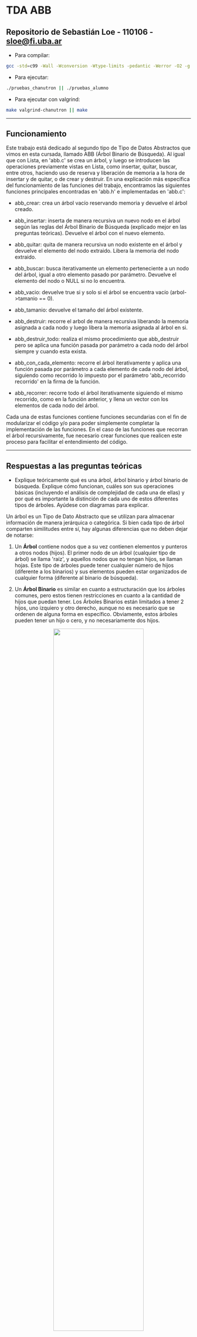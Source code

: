 # TDA ABB

## Repositorio de Sebastián Loe - 110106 - sloe@fi.uba.ar

- Para compilar:

```bash
gcc -std=c99 -Wall -Wconversion -Wtype-limits -pedantic -Werror -O2 -g src/*.c pruebas_chanutron.o -o pruebas_chanutron
```

- Para ejecutar:

```bash
./pruebas_chanutron || ./pruebas_alumno
```

- Para ejecutar con valgrind:
```bash
make valgrind-chanutron || make
```
---
##  Funcionamiento

Este trabajo está dedicado al segundo tipo de Tipo de Datos Abstractos que vimos en esta cursada, llamado ABB (Árbol Binario de Búsqueda). Al igual que con Lista, en 'abb.c' se crea un árbol, y luego se introducen las operaciones previamente vistas en Lista, como insertar, quitar, buscar, entre otros, haciendo uso de reserva y liberación de memoria a la hora de insertar y de quitar, o de crear y destruir.
En una explicación más específica del funcionamiento de las funciones del trabajo, encontramos las siguientes funciones principales encontradas en 'abb.h' e implementadas en 'abb.c':

- abb_crear: crea un árbol vacío reservando memoria y devuelve el árbol creado.

- abb_insertar: inserta de manera recursiva un nuevo nodo en el árbol según las reglas del Árbol Binario de Búsqueda (explicado mejor en las preguntas teóricas). Devuelve el árbol con el nuevo elemento.

- abb_quitar: quita de manera recursiva un nodo existente en el árbol y devuelve el elemento del nodo extraido. Libera la memoria del nodo extraido.

- abb_buscar: busca iterativamente un elemento perteneciente a un nodo del árbol, igual a otro elemento pasado por parámetro. Devuelve el elemento del nodo o NULL si no lo encuentra.

- abb_vacio: devuelve true si y solo si el árbol se encuentra vacío (arbol->tamanio == 0).

- abb_tamanio: devuelve el tamaño del árbol existente.

- abb_destruir: recorre el arbol de manera recursiva liberando la memoria asignada a cada nodo y luego libera la memoria asignada al árbol en si. 

- abb_destruir_todo: realiza el mismo procedimiento que abb_destruir pero se aplica una función pasada por parámetro a cada nodo del árbol siempre y cuando esta exista.

- abb_con_cada_elemento: recorre el árbol iterativamente y aplica una función pasada por parámetro a cada elemento de cada nodo del árbol, siguiendo como recorrido lo impuesto por el parámetro 'abb_recorrido recorrido' en la firma de la función.

- abb_recorrer: recorre todo el árbol iterativamente siguiendo el mismo recorrido, como en la función anterior, y llena un vector con los elementos de cada nodo del árbol.


Cada una de estas funciones contiene funciones secundarias con el fin de modularizar el código y/o para poder simplemente completar la implementación de las funciones. En el caso de las funciones que recorran el árbol recursivamente, fue necesario crear funciones que realicen este proceso para facilitar el entendimiento del código.

---

## Respuestas a las preguntas teóricas

-   Explique teóricamente qué es una árbol, árbol binario y árbol
    binario de búsqueda. Explique cómo funcionan, cuáles son sus operaciones básicas
    (incluyendo el análisis de complejidad de cada una de ellas) y por qué es
    importante la distinción de cada uno de estos diferentes tipos de
    árboles. Ayúdese con diagramas para explicar.


Un árbol es un Tipo de Dato Abstracto que se utilizan para almacenar información de manera jerárquica o categórica. Si bien cada tipo de árbol comparten similitudes entre sí, hay algunas diferencias que no deben dejar de notarse:

1. Un **Árbol** contiene nodos que a su vez contienen elementos y punteros a otros nodos (hijos). El primer nodo de un árbol (cualquier tipo de árbol) se llama 'raíz', y aquellos nodos que no tengan hijos, se llaman hojas. Este tipo de árboles puede tener cualquier número de hijos (diferente a los binarios) y sus elementos pueden estar organizados de cualquier forma (diferente al binario de búsqueda).

2. Un **Árbol Binario** es similar en cuanto a estructuración que los árboles comunes, pero estos tienen restricciones en cuanto a la cantidad de hijos que puedan tener. Los Árboles Binarios están limitados a tener 2 hijos, uno izquiero y otro derecho, aunque no es necesario que se ordenen de alguna forma en específico. Obviamente, estos árboles pueden tener un hijo o cero, y no necesariamente dos hijos.

<div align="center">
<img width="70%" src="img/arbol1.svg">
</div>

3. Un **Árbol Binario de Búsqueda** es muy idéntico al árbol binario común, solo que se le aplica una regla de organización de elementos. Para todos los nodos, los nodos cuyos elementos sean menores al elemento del primer nodo, se ubican a la izquierda del mismo. Los elementos mayores se ubican a la derecha. Esta forma de organizar los datos supone una facilidad mucho mayor a la hora de buscar elementos en el árbol. 

<div align="center">
<img width="70%" src="img/arbol2.svg">
</div>


Para las operaciones básicas de estos árboles (establecidas crear, insertar, quitar, buscar, recorrer y destruir), muchas de estas suponen lo ya explicado en el funcionamiento del programa, con lo cual solo se explicarán aquellas operaciones que tengan cambios importantes.

Para insertar, las diferencias están entre los árboles binarios de búsqueda y el resto, ya que estos siguen reglas específicas según el valor del elemento a insertar, como ya fue explicado anteriormente. 
Para quitar sucede algo similar ya que en los árboles binarios de búsqueda deben considerarse los casos en los que un nodo no tenga hijos, o tenga 1, o 2. 
Para buscar también hay una gran diferencia solo con los árboles de búsqueda, ya que para los otros dos, buscar un elemento supone recorrer todo el árbol hasta encontrarlo, mientras que para el primero se sigue la propiedad de ordenamiento que ya fue explicada y puede verse en el mismo programa. Esto es, se compara el elemento buscado con el del nodo. Si el buscado es mayor al del nodo, se procede al nodo derecho. De lo contrario se procede al izquierdo.

El resto de funciones no explicadas implican que no proponen amplias (o ninguna) diferencias más allá de lo explicado en el funcionamiento.

En cuanto a las complejidades:

- En un árbol común las operaciones de insertar, eliminar y buscar es O(n) ya que no se sigue ninguna regla específica.
- En un árbol binario, estas complejidades suelen ser O(h), donde h es la altura del árbol. Si el árbol está desbalanceado, en el peor de los casos, la complejidad de estas operaciones puede trasladarse a O(n).
- En un árbol binario de búsqueda, la complejidad de estas operaciones es de O(h). Pero, como vimos en clase, en un árbol balanceado, como los árboles rojo-negro, la complejidad pasa a ser O(log n).



-   Explique su implementación y decisiones de diseño (por ejemplo, si
    tal o cuál funciones se plantearon de forma recursiva, iterativa o
    mixta y por qué, que dificultades encontró al manejar los nodos y
    punteros, reservar y liberar memoria, etc).

Muchas de las funciones implementadas donde fue necesario recorrer el árbol fueron implementadas de forma recursiva ya que agilizaba y simplificaba los procesos y hacían el código más simple de leer. Sin embargo, la función 'abb_buscar' fue implementada de manera iterativa ya que hacerlo iterativamente hubiera supuesto crear una función secundaria que resuelva el problema (como con insertar, quitar, recorrer...), haciendo que el código sea un poco más tedioso de leer o entender. Distinto al resto de funciones, consideré que la de buscar era más simple que las otras, y por ende no acortaba código o "ahorraba" líneas por hacerlo de forma recursiva. 

En cuanto a dificultades, sin lugar a dudas la función mas difícil de comprender fue la de 'abb_quitar'. Si bien la función en sí se compone de 6 líneas, 'quitar_rec' demuestra la complejidad de la función. En detalle, en esta función se chequea si la comparación es mayor, menor o igual a 0. Que sea igual a 0 supone que se llegó al elemento que se quiere eliminar, y es aquí donde debe emplearse la lógica para entender qué hacer paso a paso. 